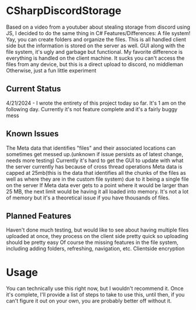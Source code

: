 # CSharpDiscordStorage
Based on a video from a youtuber about stealing storage from discord using JS, I decided to do the same thing in C#
Features/Differences:
A file system! Yay, you can create folders and organize the files. This is all handled client side but the information is stored on the server as well.
GUI along with the file system, it's ugly and garbage but functional.
My favorite difference is everything is handled on the client machine. It sucks you can't access the files from any device, but this is a direct upload to discord, no middleman
Otherwise, just a fun little experiment

## Current Status
4/21/2024 - I wrote the entirety of this project today so far. It's 1 am on the following day. Currently it's not feature complete and it's a fairly buggy mess

## Known Issues
The Meta data that identifies "files" and their associated locations can sometimes get messed up.(unknown if issue persists as of latest change, needs more testing)
Currently it's hard to get the GUI to update with what the server currently has because of cross thread operations
Meta data is capped at 25mb(this is the data that identifies all the chunks of the files as well as where they are in the custom file system) due to it being a single file on the server
If Meta data ever gets to a point where it would be larger than 25 MB, the next limit would be having it all loaded into memory. It's not a lot of memory but it's a theoretical issue if you have thousands of files.

## Planned Features
Haven't done much testing, but would like to see about having multiple files uploaded at once, they process on the client side pretty quick so uploading should be pretty easy
Of course the missing features in the file system, including adding folders, refreshing, navigation, etc.
Clientside encryption

# Usage
You can technically use this right now, but I wouldn't recommend it.
Once it's complete, I'll provide a list of steps to take to use this, until then, if you can't figure it out on your own, you are probably better off without it.

